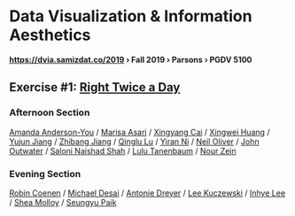# Data Visualization & Information Aesthetics
**https://dvia.samizdat.co/2019 › Fall 2019 › Parsons › PGDV 5100**


## Exercise #1: [Right Twice a Day](./1.mapping-time)

### Afternoon Section
[Amanda Anderson-You](https://github.com/amandersonyou/dvia-2019/1.mapping-time) /
[Marisa Asari](https://github.com/marisaruizasari/dvia-2019/1.mapping-time) /
[Xingyang Cai](https://github.com/caixingyang1228/dvia-2019/1.mapping-time) /
[Xingwei Huang](https://github.com/Xingwei726/dvia-2019/1.mapping-time) /
[Yujun Jiang](https://github.com/yujunmjiang/dvia-2019/1.mapping-time) /
[Zhibang Jiang](https://github.com/christhchild28/dvia-2019/1.mapping-time) /
[Qinglu Lu](https://github.com/tongtongluu/dvia-2019/1.mapping-time) /
[Yiran Ni](https://github.com/yiranni/dvia-2019/1.mapping-time) /
[Neil Oliver](https://github.com/neil-oliver/dvia-2019/1.mapping-time) /
[John Outwater](https://github.com/joutwater/dvia-2019/1.mapping-time) /
[Saloni Naishad Shah](https://github.com/salonieshah/dvia-2019/1.mapping-time) /
[Lulu Tanenbaum](https://github.com/lulujordanna/dvia-2019/1.mapping-time) /
[Nour Zein](https://github.com/nourzein/dvia-2019/1.mapping-time)

### Evening Section

[Robin Coenen](https://github.com/robincoenen/dvia-2019/1.mapping-time) / 
[Michael Desai](https://github.com/mi-desai/dvia-2019/1.mapping-time) / 
[Antonie Dreyer](https://github.com/acdreyer/dvia-2019/1.mapping-time) / 
[Lee Kuczewski](https://github.com/leeallennyc/dvia-2019/1.mapping-time) / 
[Inhye Lee](https://github.com/InhyeLee-Data/dvia-2019/1.mapping-time) / 
[Shea Molloy](https://github.com/papermashea/dvia-2019/1.mapping-time) / 
[Seungyu Paik](https://github.com/jotnajoa/dvia-2019/1.mapping-time)